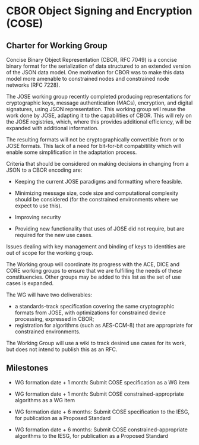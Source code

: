 # CBOR Object Signing and Encryption (COSE)

## Charter for Working Group

Concise Binary Object Representation (CBOR, RFC 7049) is a concise
binary format for the serialization of data structured to an extended
version of the JSON data model.  One motivation for CBOR was to make
this data model more amenable to constrained nodes and constrained
node networks (RFC 7228).

The JOSE working group recently completed producing representations
for cryptographic keys, message authentication (MACs), encryption,
and digital signatures, using JSON representation. This working group
will reuse the work done by JOSE, adapting it to the capabilities of
CBOR. This will rely on the JOSE registries, which, where this
provides additional efficiency, will be expanded with additional
information.

The resulting formats will not be cryptographically convertible from
or to JOSE formats.  This lack of a need for bit-for-bit compabitility
which will enable some simplification in the adaptation process.

Criteria that should be considered on making decisions in changing from
a JSON to a CBOR encoding are: 

- Keeping the current JOSE paradigms and formatting where feasible.

- Minimizing message size, code size and computational complexity should 
be considered (for the constrained environments where we expect to use this).

- Improving security

- Providing new functionality that uses of JOSE did not require, but are 
required for the new use cases.

Issues dealing with key management and binding of keys to identities are out 
of scope for the working group.

The Working group will coordinate its progress with the ACE, DICE and CORE
working groups to ensure that we are fulfilling the needs of these constituencies.
Other groups may be added to this list as the set of use cases is expanded.

The WG will have two deliverables:

- a standards-track specification covering the same cryptographic
formats from JOSE, with optimizations for constrained device processing, expressed in CBOR;
- registration for algorithms (such as AES-CCM-8) that are appropriate
for constrained environments.

The Working Group will use a wiki to track desired use cases for its work,
but does not intend to publish this as an RFC.

## Milestones

* WG formation date + 1 month: Submit COSE specification as a WG item

* WG formation date + 1 month: Submit COSE constrained-appropriate algorithms as a WG
  item

* WG formation date + 6 months: Submit COSE specification to the IESG, for publication as
  a Proposed Standard

* WG formation date + 6 months: Submit COSE constrained-appropriate algorithms to the
  IESG, for publication as a Proposed Standard


